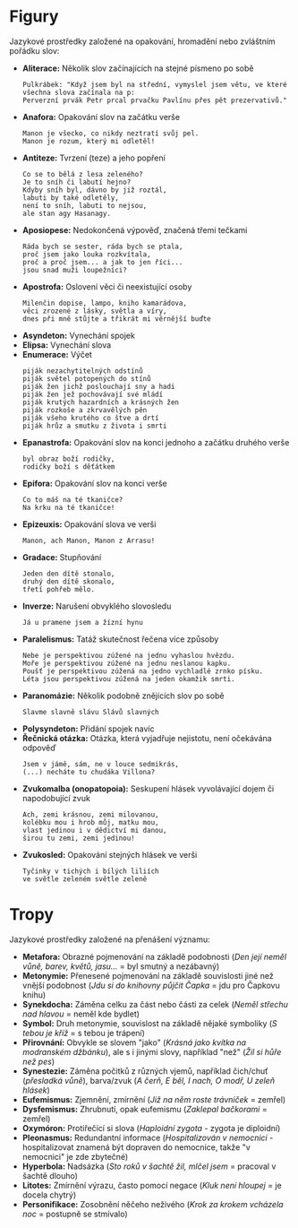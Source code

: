 # Figury
Jazykové prostředky založené na opakování, hromadění nebo zvláštním pořádku slov:
- **Aliterace:** Několik slov začínajících na stejné písmeno po sobě
  ```
  Pulkrábek: "Když jsem byl na střední, vymyslel jsem větu, ve které všechna slova začínala na p:
  Perverzní prvák Petr prcal prvačku Pavlínu přes pět prezervativů."
  ```
- **Anafora:** Opakování slov na začátku verše
  ```
  Manon je všecko, co nikdy neztratí svůj pel.
  Manon je rozum, který mi odletěl!
  ```
- **Antiteze:** Tvrzení (teze) a jeho popření
  ```
  Co se to bělá z lesa zeleného?
  Je to sníh či labutí hejno?
  Kdyby sníh byl, dávno by již roztál,
  labuti by také odletěly,
  není to sníh, labuti to nejsou,
  ale stan agy Hasanagy.
  ```
- **Aposiopese:** Nedokončená výpověď, značená třemi tečkami
  ```
  Ráda bych se sester, ráda bych se ptala,
  proč jsem jako louka rozkvítala,
  proč a proč jsem... a jak to jen říci...
  jsou snad muži loupežníci?
  ```
- **Apostrofa:** Oslovení věci či neexistující osoby
  ```
  Milenčin dopise, lampo, kniho kamarádova,
  věci zrozené z lásky, světla a víry,
  dnes při mně stůjte a třikrát mi věrnější buďte
  ```
- **Asyndeton:** Vynechání spojek
- **Elipsa:** Vynechání slova
- **Enumerace:** Výčet
  ```
  piják nezachytitelných odstínů
  piják světel potopených do stínů
  piják žen jichž poslouchají sny a hadi
  piják žen jež pochovávají své mládí
  piják krutých hazardních a krásných žen
  piják rozkoše a zkrvavělých pěn
  piják všeho krutého co štve a drtí
  piják hrůz a smutku z života i smrti
  ```
- **Epanastrofa:** Opakování slov na konci jednoho a začátku druhého verše
  ```
  byl obraz boží rodičky,
  rodičky boží s děťátkem
  ```
- **Epifora:** Opakování slov na konci verše
  ```
  Co to máš na té tkaničce?
  Na krku na té tkaničce!
  ```
- **Epizeuxis:** Opakování slova ve verši
  ```
  Manon, ach Manon, Manon z Arrasu!
  ```
- **Gradace:** Stupňování
  ```
  Jeden den dítě stonalo,
  druhý den dítě skonalo,
  třetí pohřeb mělo.
  ```
- **Inverze:** Narušení obvyklého slovosledu
  ```
  Já u pramene jsem a žízní hynu
  ```
- **Paralelismus:** Tatáž skutečnost řečena více způsoby
  ```
  Nebe je perspektivou zúžené na jednu vyhaslou hvězdu.
  Moře je perspektivou zúžené na jednu neslanou kapku.
  Poušť je perspektivou zúžená na jedno vychladlé zrnko písku.
  Léta jsou perspektivou zúžená na jeden okamžik smrti.
  ```
- **Paranomázie:** Několik podobně znějících slov po sobě
  ```
  Slavme slavně slávu Slávů slavných
  ```
- **Polysyndeton:** Přidání spojek navíc
- **Řečnická otázka:** Otázka, která vyjadřuje nejistotu, není očekávána odpověď
  ```
  Jsem v jámě, sám, ne v louce sedmikrás,
  (...) necháte tu chudáka Villona?
  ```
- **Zvukomalba (onopatopoia):** Seskupení hlásek vyvolávající dojem či napodobující zvuk
  ```
  Ach, zemi krásnou, zemi milovanou,
  kolébku mou i hrob můj, matku mou,
  vlast jedinou i v dědictví mi danou,
  širou tu zemi, zemi jedinou!
  ```
- **Zvukosled:** Opakování stejných hlásek ve verši
  ```
  Tyčinky v tichých i bílých liliích
  ve světle zeleném světle zeleně 
  ```

# Tropy
Jazykové prostředky založené na přenášení významu:
- **Metafora:** Obrazné pojmenování na základě podobnosti (*Den její neměl vůně, barev, květů, jasu...* = byl smutný a nezábavný)
- **Metonymie:** Přenesené pojmenování na základě souvislosti jiné než vnější podobnost (*Jdu si do knihovny půjčit Čapka* = jdu pro Čapkovu knihu)
- **Synekdocha:** Záměna celku za část nebo části za celek (*Neměl střechu nad hlavou* = neměl kde bydlet)
- **Symbol:** Druh metonymie, souvislost na základě nějaké symboliky (*S tebou je kříž* = s tebou je trápení)
- **Přirovnání:** Obvykle se slovem "jako" (*Krásná jako kvítka na modranském džbánku*), ale s i jinými slovy, například "než" (*Žil si hůře než pes*)
- **Synestezie:** Záměna počitků z různých vjemů, například čich/chuť (*přesladká vůně*), barva/zvuk (*A čerň, E běl, I nach, O modř, U zeleň hlásek*)
- **Eufemismus:** Zjemnění, zmírnění (*Již na něm roste trávníček* = zemřel)
- **Dysfemismus:** Zhrubnutí, opak eufemismu (*Zaklepal bačkorami* = zemřel)
- **Oxymóron:** Protiřečící si slova (*Haploidní zygota* - zygota je diploidní)
- **Pleonasmus:** Redundantní informace (*Hospitalizován v nemocnici* - hospitalizovat znamená být dopraven do nemocnice, takže "v nemocnici" je zde zbytečné)
- **Hyperbola:** Nadsázka (*Sto roků v šachtě žil, mlčel jsem* = pracoval v šachtě dlouho)
- **Litotes:** Zmírnění výrazu, často pomocí negace (*Kluk není hloupej* = je docela chytrý)
- **Personifikace:** Zosobnění něčeho neživého (*Krok za krokem vcházela noc* = postupně se stmívalo)
